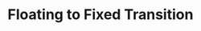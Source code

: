 ---
  id: "14103"
  fieldLayoutId: "89"
  uid: "1a56782d-1f92-4e15-a9ca-ad507effe54f"
  enabled: "1"
  archived: "0"
  dateCreated: "2018-08-27 06:15:59"
  dateUpdated: "2019-01-28 02:47:28"
  siteSettingsId: "14103"
  slug: "floating-to-fixed-transition"
  siteId: "1"
  uri: "patterns/web/entry/floating-to-fixed-transition"
  enabledForSite: "1"
  sectionId: "2"
  typeId: "2"
  authorId: "1"
  postdateCreated: "2018-08-31 06:15:00"
  expirydateCreated: null
  contentId: "14098"
  title: "Floating to Fixed Transition"
  field_allColorsComputed: null
  field_allColorsComputedIllustration: null
  field_allColorsComputedThumbnail: null
  field_appDescription: null
  field_appDescriptionSentiment: null
  field_audio: "0"
  field_authorFaq: null
  field_bgThumbPosition: "left center"
  field_body: null
  field_captureSize: null
  field_categoriesRaw: "keeping context,\nlayout"
  field_categoryInPlainText: null
  field_coldThumbTransform: null
  field_colorPalette: null
  field_contributorName: null
  field_contributorUrl: null
  field_coverColor: null
  field_dominantColor: null
  field_externalContributor: "0"
  field_fetchWebsiteData: null
  field_fullName: null
  field_gfycatSource: "TightCalculatingIlsamochadegu"
  field_gif: "1"
  field_gumletUrl: null
  field_gumletUrlNoPreParse: null
  field_howHelps: "<p><strong>Layout and Keeping Context</strong></p>\n<p>Many designers and product professionals treat animations as unnecessary bloat. However, there are instances in which a set of animations can improve flow and hierarchy, and also enable interactions that are blocked by the static nature of graphical user interfaces.</p>\n<p>In this case, Twitter achieves a pleasant transition that allows its user interface to reflow elements that change in the hierarchy as a user scrolls, but that are still necessary to keep in context once the page has been scrolled.</p>"
  field_howWorks: "<p>Twitter profiles have three main vertical levels. 1) the cover photo 2) the profile picture and 3) the main body.</p>\n<p>Twitter has a particular UI implementation where the profile picture floats in the intersection of the other elements.</p>\n<p>While this treatment brings excellent aesthetics and use of real estate, it creates a challenge for the bottom element (the main body), since this one requires to keep a row with profile information fixed to provide visibility to the users as they scroll to a timeline of tweets.</p>\n<p>Twitter solves this problem by mixing two sequential animation effects that create a smooth transition that removes the floating element and allows the first row of the main body to stay fixed.</p>\n<p>When as a user your start scrolling this page, you will notice that once you have scrolled beyond a certain point of the profile picture, this element will slide up. Thereupon you will see the now empty space which was initially covered by half of the original profile picture, is a placeholder space for a summary element that slides up from the bottom of the row itself.</p>\n<p>The final effect is a seamless transition that allows the layout to use a floating element without sacrificing the flexibility of fixed elements that live below the floating intersection.</p>"
  field_iconColors: null
  field_iconComputedColors: null
  field_illustrationSource: null
  field_imagePathRaw: ""
  field_imageTextOcr: null
  field_depthArticleBody: null
  field_lpSentimentScore: null
  field_lpUrl: null
  field_mediaEmbed: null
  field_mobileId: null
  field_mobileShotSrc: null
  field_newsObject: null
  field_pageFetchJsonString: null
  field_patternSrc: "Twitter"
  field_platformRaw: "Web"
  field_qualityDescription: null
  field_rawResponse: null
  field_readingDuration: null
  field_readingDurationSeconds: null
  field_readingEaseLevel: null
  field_readingEaseScore: null
  field_references: null
  field_screenshotColors: null
  field_screenshotComputedColors: null
  field_sourceFromArchive: null
  field_strategyDescription: null
  field_thumbColors: null
  field_thumbVideoUrl: null
  field_webDescription: null
  field_webTitle: null
  field_what: "<p>This is a layout solution found on Twitter for Web. Every Twitter profile showcases the profile picture as a floating element that sits between the cover photo and the body of the profile. When scrolling this page, Twitter will trigger a unique transition that pushes up the profile picture element and brings down a summarized version of the profile data.</p>"
  root: null
  lft: null
  rgt: null
  level: null
  structureId: null
  layout: layouts/post.njk
---